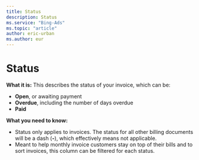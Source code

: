 ```yaml
---
title: Status
description: Status
ms.service: "Bing-Ads"
ms.topic: "article"
author: eric-urban
ms.author: eur
---
```


# Status

**What it is:**     This describes the status of your invoice, which can be:
- **Open**, or awaiting payment
- **Overdue**, including the number of days overdue
- **Paid**

**What you need to know:**
- Status only applies to invoices. The status for all other billing documents will be a dash (**-**), which effectively means not applicable.
- Meant to help monthly invoice customers stay on top of their bills and to sort invoices, this column can be filtered for each status.



